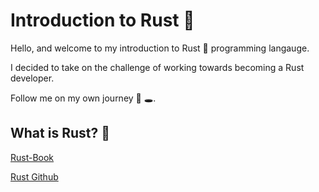 # Introduction to Rust 🦀

Hello, and welcome to my introduction to Rust 🦀 programming langauge.

I decided to take on the challenge of working towards becoming a Rust developer.

Follow me on my own journey  🐰 🕳️.

## What is Rust? 🦀

[Rust-Book](https://doc.rust-lang.org/book/)

[Rust Github](https://github.com/rust-lang)